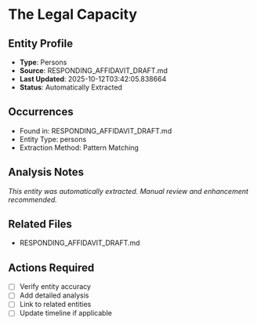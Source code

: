 # The Legal Capacity

## Entity Profile
- **Type**: Persons
- **Source**: RESPONDING_AFFIDAVIT_DRAFT.md
- **Last Updated**: 2025-10-12T03:42:05.838664
- **Status**: Automatically Extracted

## Occurrences
- Found in: RESPONDING_AFFIDAVIT_DRAFT.md
- Entity Type: persons
- Extraction Method: Pattern Matching

## Analysis Notes
*This entity was automatically extracted. Manual review and enhancement recommended.*

## Related Files
- RESPONDING_AFFIDAVIT_DRAFT.md

## Actions Required
- [ ] Verify entity accuracy
- [ ] Add detailed analysis
- [ ] Link to related entities
- [ ] Update timeline if applicable
